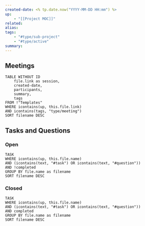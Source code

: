 ```yaml
---
created-date: <% tp.date.now("YYYY-MM-DD HH:mm") %>
up:
	- "[[Project MOC]]"
related:
alias:
tags:
	- "#type/sub-project"
	- "#type/active"
summary:
---
```


## Meetings

```dataview
TABLE WITHOUT ID
	file.link as session,
	created-date,
	participants,
	summary,
	tags
FROM !"Templates"
WHERE icontains(up, this.file.link)
AND icontains(tags, "type/meeting")
SORT filename DESC
```

## Tasks and Questions

### Open

```dataview
TASK
WHERE icontains(up, this.file.name)
AND (icontains(text, "#task") OR icontains(text, "#question"))
AND !completed
GROUP BY file.name as filename
SORT filename DESC
```

### Closed

```dataview
TASK
WHERE icontains(up, this.file.name)
AND (icontains(text, "#task") OR icontains(text, "#question"))
AND completed
GROUP BY file.name as filename
SORT filename DESC
```